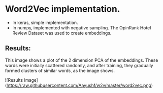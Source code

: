 # Word2Vec implementation.
* In keras, simple implementation.
* In numpy, implemented with negative sampling.
The OpinRank Hotel Review Dataset was used to create embeddings.
## Results:
This image shows a plot of the 2 dimension PCA of the embeddings.
These words were initially scattered randomly, and after training, they gradually formed clusters of similar words, as the image shows. 

![Results Image]
(https://raw.githubusercontent.com/Aayushf/w2v/master/word2vec.png)

